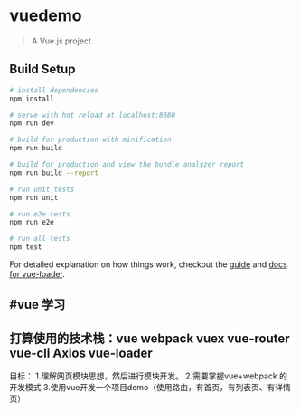 # vuedemo

> A Vue.js project

## Build Setup

``` bash
# install dependencies
npm install

# serve with hot reload at localhost:8080
npm run dev

# build for production with minification
npm run build

# build for production and view the bundle analyzer report
npm run build --report

# run unit tests
npm run unit

# run e2e tests
npm run e2e

# run all tests
npm test
```

For detailed explanation on how things work, checkout the [guide](http://vuejs-templates.github.io/webpack/) and [docs for vue-loader](http://vuejs.github.io/vue-loader).

#vue 学习
----------------------------------------------------------------------
打算使用的技术栈：vue webpack vuex vue-router vue-cli Axios vue-loader
----------------------------------------------------------------------
目标：
1.理解网页模块思想，然后进行模块开发。
2.需要掌握vue+webpack 的开发模式
3.使用vue开发一个项目demo（使用路由，有首页，有列表页、有详情页）
